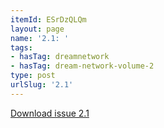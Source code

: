 ```yaml
---
itemId: ESrDzQLQm
layout: page
name: '2.1: '
tags:
- hasTag: dreamnetwork
- hasTag: dream-network-volume-2
type: post
urlSlug: '2.1'
---
```

<a href="../files/pdfs/Volume_2/2.1-Dream-Craft-Volume-2-No-1.pdf" download="">Download issue 2.1</a>